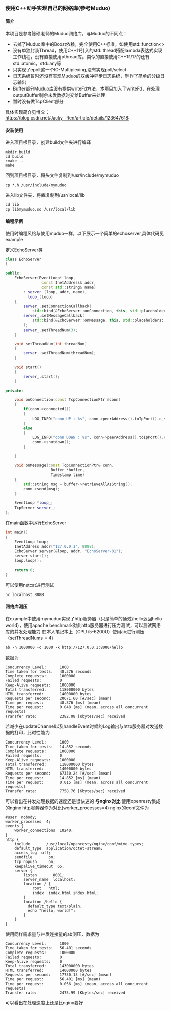 ### 使用C++动手实现自己的网络库(参考Muduo)
#### 简介
本项目是参考陈硕老师的Muduo网络库，与Muduo的不同点：
* 去掉了Muduo库中的Boost依赖，完全使用C++标准，如使用std::function<>
* 没有单独封装Thread，使用C++11引入的std::thread搭配lambda表达式实现工作线程，没有直接使用pthread库。类似的直接使用C++11/17的还有std::atomic，std::any等
* 只实现了epoll这一个IO-Multiplexing,没有实现poll/select
* 日志系统暂时还没有实现Muduo的双缓冲异步日志系统，制作了简单的分级日志输出
* Buffer部分Muduo库没有提供writeFd方法，本项目加入了writeFd，在处理outputBuffer剩余未发数据时交给Buffer来处理
* 暂时没有做TcpClient部分

具体实现简介见博文：https://blog.csdn.net/Jacky__Ren/article/details/123647618
#### 安装使用
进入项目根目录，创建build文件夹进行编译
```
mkdir build
cd build
cmake ..
make
```
回到项目根目录，将头文件复制到/usr/include/mymuduo
```
cp *.h /usr/include/mymuduo
```
进入lib文件夹，将库复制到/usr/local/lib
```
cd lib
cp libmymuduo.so /usr/local/lib
```

#### 编程示例
使用时编程风格与使用muduo一样，以下展示一个简单的echoserver,具体代码见example

定义EchoServer类
```c++
class EchoServer
{

public:
    EchoServer(EventLoop* loop, 
                const InetAddress& addr,
                const std::string& name)
        : server_(loop, addr, name),
          loop_(loop)
    {
        server_.setConnectionCallback(
            std::bind(&EchoServer::onConnection, this, std::placeholders::_1));
        server_.setMessageCallback(
            std::bind(&EchoServer::onMessage, this, std::placeholders::_1, std::placeholders::_2, std::placeholders::_3)    
        );
        server_.setThreadNum(3);
    }

    void setThreadNum(int threadNum)
    {
        server_.setThreadNum(threadNum);
    }

    void start()
    {
        server_.start();
    }

private:

    void onConnection(const TcpConnectionPtr &conn)
    {
        if(conn->connected())
        {
            LOG_INFO("conn UP : %s", conn->peerAddress().toIpPort().c_str());
        }
        else
        {
            LOG_INFO("conn DOWN : %s", conn->peerAddress().toIpPort().c_str());
            conn->shutdown();
        }

    }

    void onMessage(const TcpConnectionPtr& conn,
                    Buffer *buffer, 
                    Timestamp time)
    {
        std::string msg = buffer->retrieveAllAsString();
        conn->send(msg);
    }

    EventLoop *loop_;
    TcpServer server_;
};

```
在main函数中运行EchoServer 
```c++
int main()
{
    EventLoop loop;
    InetAddress addr("127.0.0.1", 8888);
    EchoServer server(&loop, addr, "EchoServer-01");
    server.start();
    loop.loop();

    return 0;
}   
```

可以使用netcat进行测试
```
nc localhost 8888
```

#### 网络库测压
在example中使用mymuduo实现了http服务器（只是简单的通过/hello返回hello world），使用apache benchmark对此http服务器进行压力测试，可以测试网络库的并发处理能力
在本人笔记本上（CPU i5-6200U）使用ab进行测压（setThreadNums = 4）
```
ab -n 1000000 -c 1000 -k http://127.0.0.1:8000/hello
```
数据为
```
Concurrency Level:      1000
Time taken for tests:   48.376 seconds
Complete requests:      1000000
Failed requests:        0
Keep-Alive requests:    1000000
Total transferred:      118000000 bytes
HTML transferred:       14000000 bytes
Requests per second:    20671.60 [#/sec] (mean)
Time per request:       48.376 [ms] (mean)
Time per request:       0.048 [ms] (mean, across all concurrent requests)
Transfer rate:          2382.08 [Kbytes/sec] received
```
若减少在updateChannel以及handleEvent时候的Log输出与http服务器对发送数据的打印，此时性能为
```
Concurrency Level:      1000
Time taken for tests:   14.852 seconds
Complete requests:      1000000
Failed requests:        0
Keep-Alive requests:    1000000
Total transferred:      118000000 bytes
HTML transferred:       14000000 bytes
Requests per second:    67330.24 [#/sec] (mean)
Time per request:       14.852 [ms] (mean)
Time per request:       0.015 [ms] (mean, across all concurrent requests)
Transfer rate:          7758.76 [Kbytes/sec] received
```
可以看出在并发处理数据的速度还是很快速的
**与nginx对比**
使用openresty集成的nginx http服务器作为对比(worker_processes=4)
nginx的conf文件为
```
#user  nobody;
worker_processes  4;
events {
    worker_connections  10240;
}
http {
    include       /usr/local/openresty/nginx/conf/mime.types;
    default_type  application/octet-stream;
    access_log  off;
    sendfile       on;
    tcp_nopush     on;
    keepalive_timeout  65;
    server {
        listen       8001;
        server_name  localhost;
        location / {
            root   html;
            index  index.html index.html;
        }
        location /hello {
          default_type text/plain;
          echo "hello, world!";
        }
    }
}
```
使用同样需求量与并发连接量的ab测压，数据为
```
Concurrency Level:      1000
Time taken for tests:   56.401 seconds
Complete requests:      1000000
Failed requests:        0
Keep-Alive requests:    0
Total transferred:      143000000 bytes
HTML transferred:       14000000 bytes
Requests per second:    17730.13 [#/sec] (mean)
Time per request:       56.401 [ms] (mean)
Time per request:       0.056 [ms] (mean, across all concurrent requests)
Transfer rate:          2475.99 [Kbytes/sec] received

```
可以看出在处理速度上还是比nginx要好
